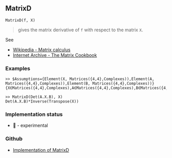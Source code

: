 ## MatrixD

```
MatrixD(f, X)
```

> gives the matrix derivative of `f` with respect to the matrix `X`.
 
See
* [Wikipedia - Matrix calculus](https://en.wikipedia.org/wiki/Matrix_calculus)
* [Internet Archive - The Matrix Cookbook](https://archive.org/details/imm3274)

### Examples

```
>> $Assumptions={Element(X, Matrices({4,4},Complexes)),Element(A, Matrices({4,4},Complexes)),Element(B, Matrices({4,4},Complexes))} 
{X∈Matrices({4,4},Complexes),A∈Matrices({4,4},Complexes),B∈Matrices({4,4},Complexes)}

>> MatrixD(Det(A.X.B), X) 
Det(A.X.B)*Inverse(Transpose(X))
```
 

### Implementation status

* &#x1F9EA; - experimental

### Github

* [Implementation of MatrixD](https://github.com/axkr/symja_android_library/blob/master/symja_android_library/matheclipse-core/src/main/java/org/matheclipse/core/reflection/system/MatrixD.java#L16) 
